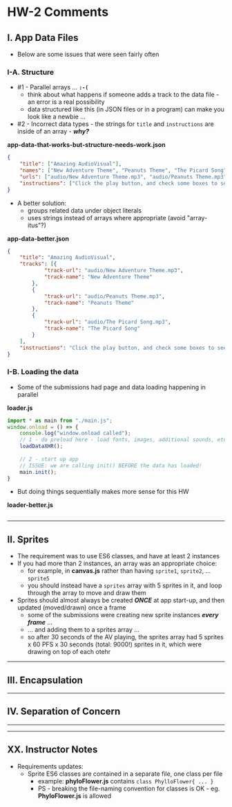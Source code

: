 # HW-2 Comments


## I. App Data Files
- Below are some issues that were seen fairly often 
### I-A. Structure
- #1 - Parallel arrays ... **`:-(`**
  - think about what happens if someone adds a track to the data file - an error is a real possibility
  - data structured like this (in JSON files or in a program) can make you look like a newbie ...
- #2 - Incorrect data types - the strings for `title` and `instructions` are inside of an array - ***why?***

**app-data-that-works-but-structure-needs-work.json**
```json
{
	"title": ["Amazing AudioVisual"],
	"names": ["New Adventure Theme", "Peanuts Theme", "The Picard Song"],
	"urls": ["audio/New Adventure Theme.mp3", "audio/Peanuts Theme.mp3", "audio/The Picard Song.mp3"],
	"instructions": ["Click the play button, and check some boxes to see cool stuff happen."]
}
```

- A better solution:
  - groups related data under object literals
  - uses strings instead of arrays where appropriate (avoid "array-itus"?)

**app-data-better.json**
```json
{
	"title": "Amazing AudioVisual",
	"tracks": [{
			"track-url": "audio/New Adventure Theme.mp3",
			"track-name": "New Adventure Theme"
		},
		{
			"track-url": "audio/Peanuts Theme.mp3",
			"track-name": "Peanuts Theme"
		},
		{
			"track-url": "audio/The Picard Song.mp3",
			"track-name": "The Picard Song"
		}
	],
	"instructions": "Click the play button, and check some boxes to see cool stuff happen."
}
```

### I-B. Loading the data

- Some of the submissions had page and data loading happening in parallel

**loader.js**
```js
import * as main from "./main.js";
window.onload = () => {
	console.log("window.onload called");
	// 1 - do preload here - load fonts, images, additional sounds, etc...
	loadDataXHR();
	
	// 2 - start up app
	// ISSUE: we are calling init() BEFORE the data has loaded!
	main.init();
}
```


- But doing things sequentially makes more sense for this HW

**loader-better.js**
```js

```

<hr>

## II. Sprites

- The requirement was to use ES6 classes, and have at least 2 instances
- If you had more than 2 instances, an array was an appropriate choice:
  - for example, in **canvas.js** rather than having `sprite1`, `sprite2`, ... `sprite5`
  - you should instead have a `sprites` array with 5 sprites in it, and loop through the array to move and draw them
- Sprites should almost always be created ***ONCE*** at app start-up, and then updated (moved/drawn) once a frame
  - some of the submissions were creating new sprite instances ***every frame*** ...
  - ... and adding them to a sprites array ...
  - so after 30 seconds of the AV playing, the sprites array had 5 sprites x 60 PFS x 30 seconds (total: 9000!) sprites in it, which were drawing on top of each otehr

<hr>

## III. Encapsulation

<hr>

## IV. Separation of Concern

<hr><hr>

## XX. Instructor Notes

- Requirements updates:
  - Sprite ES6 classes are contained in a separate file, one class per file
    - example: **phyloFlower.js** contains `class PhylloFlower{ ... }`
    - PS - breaking the file-naming convention for classes is OK - eg. **PhyloFlower.js** is allowed
